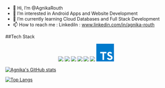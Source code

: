 - 👋 Hi, I’m @AgnikaRouth
- 👀 I’m interested in Android Apps and Website Development  
- 🌱 I’m currently learning Cloud Databases and Full Stack Development  
- 📫 How to reach me : LinkediIn : www.linkedin.com/in/agnika-routh

##Tech Stack

<div align="center">
  <img width="35" src="https://raw.githubusercontent.com/gilbarbara/logos/master/logos/react-icon.svg"/>
  <img width="35" src="https://raw.githubusercontent.com/gilbarbara/logos/master/logos/angular-icon.svg"/>
  <img width="55" src="https://raw.githubusercontent.com/gilbarbara/logos/master/logos/bootstrap.svg"/>
  <img width="55" src="https://raw.githubusercontent.com/gilbarbara/logos/master/logos/eslint.svg"/>
  <img width="55" src="https://raw.githubusercontent.com/gilbarbara/logos/master/logos/javascript.svg"/>
  <img width="55" src="https://raw.githubusercontent.com/gilbarbara/logos/master/logos/typescript-icon.svg"/>
  <img width="55" src="https://raw.githubusercontent.com/gilbarbara/logos/master/logos/typescript.svg"/>
</div>



[![Agnika's GitHub stats](https://github-readme-stats.vercel.app/api?username=AgnikaRouth&show_icons=true&theme=radical)](https://github.com/AgnikaRouth/github-readme-stats)

[![Top Langs](https://github-readme-stats.vercel.app/api/top-langs/?username=AgnikaRouth&layout=compact&theme=radical)](https://github.com/AgnikaRouth/github-readme-stats)



<!---
AgnikaRouth/AgnikaRouth is a ✨ special ✨ repository because its `README.md` (this file) appears on your GitHub profile.
You can click the Preview link to take a look at your changes.
--->

